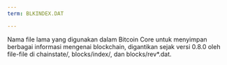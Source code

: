 ```yaml
---
term: BLKINDEX.DAT

---
```

Nama file lama yang digunakan dalam Bitcoin Core untuk menyimpan berbagai informasi mengenai blockchain, digantikan sejak versi 0.8.0 oleh file-file di chainstate/, blocks/index/, dan blocks/rev*.dat.